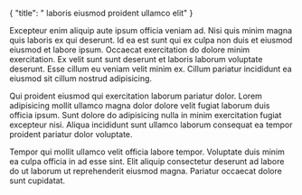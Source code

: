 {
  "title": " laboris eiusmod proident ullamco elit"
}

Excepteur enim aliquip aute ipsum officia veniam ad. Nisi quis minim magna quis laboris ex qui deserunt. Id ea est sunt qui ex culpa non duis et eiusmod eiusmod et labore ipsum. Occaecat exercitation do dolore minim exercitation. Ex velit sunt sunt deserunt et laboris laborum voluptate deserunt. Esse cillum eu veniam velit minim ex. Cillum pariatur incididunt ea eiusmod sit cillum nostrud adipisicing.

Qui proident eiusmod qui exercitation laborum pariatur dolor. Lorem adipisicing mollit ullamco magna dolor dolore velit fugiat laborum duis officia ipsum. Sunt dolore do adipisicing nulla in minim exercitation fugiat excepteur nisi. Aliqua incididunt sunt ullamco laborum consequat ea tempor proident pariatur dolor voluptate.

Tempor qui mollit ullamco velit officia labore tempor. Voluptate duis minim ea culpa officia in ad esse sint. Elit aliquip consectetur deserunt ad labore do ut laborum ut reprehenderit eiusmod magna. Pariatur occaecat dolore sunt cupidatat.